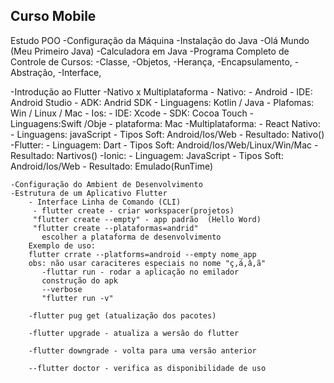 ## Curso Mobile
Estudo POO
    -Configuração da Máquina
    -Instalação do Java
    -Olá Mundo (Meu Primeiro Java)
    -Calculadora em Java
    -Programa Completo de Controle de Cursos:
    -Classe,
    -Objetos,
    -Herança,
    -Encapsulamento,
    -Abstração,
    -Interface,

-Introdução ao Flutter 
    -Nativo x Multiplataforma
    - Nativo:
    - Android
    - IDE: Android Studio
    - ADK: Andrid SDK
    - Linguagens: Kotlin / Java
    - Plafomas: Win / Linux / Mac 
    - Ios:
    - IDE: Xcode
    - SDK: Cocoa Touch
    - Linguagens:Swift /Obje
    - plataforma: Mac
 -Multiplataforma:
    - React Nativo:
    - Linguagens: javaScript
    - Tipos Soft: Android/Ios/Web
    - Resultado: Nativo()
-Flutter:
    - Linguagem: Dart
    - Tipos Soft: Android/Ios/Web/Linux/Win/Mac
    - Resultado: Nartivos()
-Ionic:
    - Linguagem: JavaScript
    - Tipos Soft: Android/Ios/Web
    - Resultado: Emulado(RunTime)

    -Configuração do Ambient de Desenvolvimento
    -Estrutura de um Aplicativo Flutter
        - Interface Linha de Comando (CLI)
         - flutter create - criar workspacer(projetos)
         "flutter create --empty" - app padrão  (Hello Word)
         "flutter create --plataformas=andrid"
           escolher a plataforma de desenvolvimento
        Exemplo de uso:
        flutter crrate --platforms=android --empty nome_app
        obs: não usar caraciteres especiais no nome "ç,á,â,ã"
           -fluttar run - rodar a aplicação no emilador
           construção do apk
           --verbose 
           "flutter run -v"

        -flutter pug get (atualização dos pacotes)

        -flutter upgrade - atualiza a wersão do flutter 

        -flutter downgrade - volta para uma versão anterior

        --flutter doctor - verifica as disponibilidade de uso
    